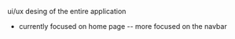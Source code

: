 ui/ux desing of the entire application
- currently focused on home page
-- more focused on the navbar 